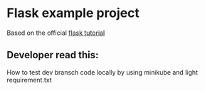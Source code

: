 # Flask example project

Based on the official [flask tutorial](https://github.com/pallets/flask/tree/main/examples/tutorial/flaskr)<br />

## Developer read this:

How to test dev bransch code locally by using minikube and light requirement.txt<br />

